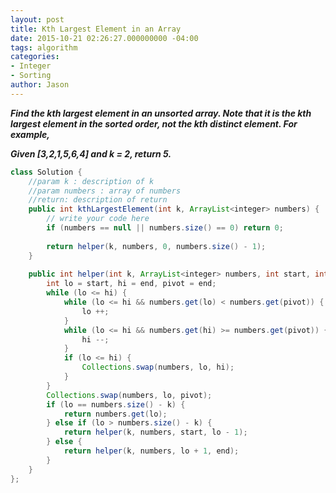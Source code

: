 ```yaml
---
layout: post
title: Kth Largest Element in an Array
date: 2015-10-21 02:26:27.000000000 -04:00
tags: algorithm
categories:
- Integer
- Sorting
author: Jason
---
```

<p><strong><em>Find the kth largest element in an unsorted array. Note that it is the kth largest element in the sorted order, not the kth distinct element. For example,</p>

Given [3,2,1,5,6,4] and k = 2, return 5.</em></strong></p>

``` java
class Solution {
    //param k : description of k
    //param numbers : array of numbers
    //return: description of return
    public int kthLargestElement(int k, ArrayList<integer> numbers) {
        // write your code here
        if (numbers == null || numbers.size() == 0) return 0;
        
        return helper(k, numbers, 0, numbers.size() - 1);
    }
    
    public int helper(int k, ArrayList<integer> numbers, int start, int end) {
        int lo = start, hi = end, pivot = end;
        while (lo <= hi) {
            while (lo <= hi && numbers.get(lo) < numbers.get(pivot)) {
                lo ++;
            }
            while (lo <= hi && numbers.get(hi) >= numbers.get(pivot)) {
                hi --;
            }
            if (lo <= hi) {
                Collections.swap(numbers, lo, hi);
            }
        }
        Collections.swap(numbers, lo, pivot);
        if (lo == numbers.size() - k) {
            return numbers.get(lo);
        } else if (lo > numbers.size() - k) {
            return helper(k, numbers, start, lo - 1);
        } else {
            return helper(k, numbers, lo + 1, end);
        }
    }
};
```
